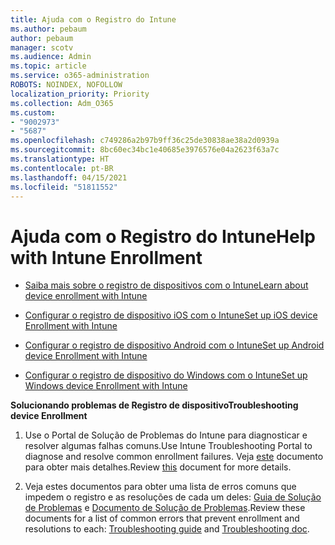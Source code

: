 ```yaml
---
title: Ajuda com o Registro do Intune
ms.author: pebaum
author: pebaum
manager: scotv
ms.audience: Admin
ms.topic: article
ms.service: o365-administration
ROBOTS: NOINDEX, NOFOLLOW
localization_priority: Priority
ms.collection: Adm_O365
ms.custom:
- "9002973"
- "5687"
ms.openlocfilehash: c749286a2b97b9ff36c25de30838ae38a2d0939a
ms.sourcegitcommit: 8bc60ec34bc1e40685e3976576e04a2623f63a7c
ms.translationtype: HT
ms.contentlocale: pt-BR
ms.lasthandoff: 04/15/2021
ms.locfileid: "51811552"
---
```

# <a name="help-with-intune-enrollment"></a><span data-ttu-id="f8ecf-102">Ajuda com o Registro do Intune</span><span class="sxs-lookup"><span data-stu-id="f8ecf-102">Help with Intune Enrollment</span></span>


- [<span data-ttu-id="f8ecf-103">Saiba mais sobre o registro de dispositivos com o Intune</span><span class="sxs-lookup"><span data-stu-id="f8ecf-103">Learn about device enrollment with Intune</span></span>](https://docs.microsoft.com/intune/device-enrollment)

- [<span data-ttu-id="f8ecf-104">Configurar o registro de dispositivo iOS com o Intune</span><span class="sxs-lookup"><span data-stu-id="f8ecf-104">Set up iOS device Enrollment with Intune</span></span>](https://docs.microsoft.com/intune/ios-enroll)

- [<span data-ttu-id="f8ecf-105">Configurar o registro de dispositivo Android com o Intune</span><span class="sxs-lookup"><span data-stu-id="f8ecf-105">Set up Android device Enrollment with Intune</span></span>](https://docs.microsoft.com/intune/android-enroll)

- [<span data-ttu-id="f8ecf-106">Configurar o registro de dispositivo do Windows com o Intune</span><span class="sxs-lookup"><span data-stu-id="f8ecf-106">Set up Windows device Enrollment with Intune</span></span>](https://docs.microsoft.com/intune/windows-enroll)

<span data-ttu-id="f8ecf-107">**Solucionando problemas de Registro de dispositivo**</span><span class="sxs-lookup"><span data-stu-id="f8ecf-107">**Troubleshooting device Enrollment**</span></span>

1. <span data-ttu-id="f8ecf-108">Use o Portal de Solução de Problemas do Intune para diagnosticar e resolver algumas falhas comuns.</span><span class="sxs-lookup"><span data-stu-id="f8ecf-108">Use Intune Troubleshooting Portal to diagnose and resolve common enrollment failures.</span></span> <span data-ttu-id="f8ecf-109">Veja [este](https://docs.microsoft.com/intune/help-desk-operators) documento para obter mais detalhes.</span><span class="sxs-lookup"><span data-stu-id="f8ecf-109">Review [this](https://docs.microsoft.com/intune/help-desk-operators) document for more details.</span></span>

2. <span data-ttu-id="f8ecf-110">Veja estes documentos para obter uma lista de erros comuns que impedem o registro e as resoluções de cada um deles: [Guia de Solução de Problemas](https://support.microsoft.com/help/4469913/troubleshooting-windows-device-enrollment-problems-in-microsoft-intune) e [Documento de Solução de Problemas](https://docs.microsoft.com/intune/troubleshoot-device-enrollment-in-intune).</span><span class="sxs-lookup"><span data-stu-id="f8ecf-110">Review these documents for a list of common errors that prevent enrollment and resolutions to each: [Troubleshooting guide](https://support.microsoft.com/help/4469913/troubleshooting-windows-device-enrollment-problems-in-microsoft-intune) and [Troubleshooting doc](https://docs.microsoft.com/intune/troubleshoot-device-enrollment-in-intune).</span></span>